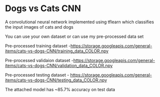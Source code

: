 # Dogs vs Cats CNN

A convolutional neural network implemented using tflearn which classifies the input images of cats and dogs

You can use your own dataset or can use my pre-processed data set

Pre-processed training dataset -https://storage.googleapis.com/general-items/cats-vs-dogs-CNN/training_data_COLOR.npy

Pre-processed validaion dataset -https://storage.googleapis.com/general-items/cats-vs-dogs-CNN/validation_data_COLOR.npy

Pre-processed testing dataset - https://storage.googleapis.com/general-items/cats-vs-dogs-CNN/testing_data_COLOR.npy

The attached model has ~85.7% accuracy on test data
